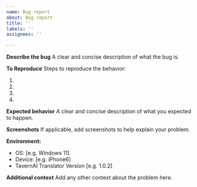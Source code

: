 ```yaml
---
name: Bug report
about: Bug report
title: ''
labels: ''
assignees: ''

---
```


**Describe the bug**
A clear and concise description of what the bug is.

**To Reproduce**
Steps to reproduce the behavior:

1.
2.
3.
4.

**Expected behavior**
A clear and concise description of what you expected to happen.

**Screenshots**
If applicable, add screenshots to help explain your problem.

**Environment:**

- OS: [e.g. Windows 11]
- Device: [e.g. iPhone6]
- TavernAI Translator Version [e.g. 1.0.2]

**Additional context**
Add any other context about the problem here.
